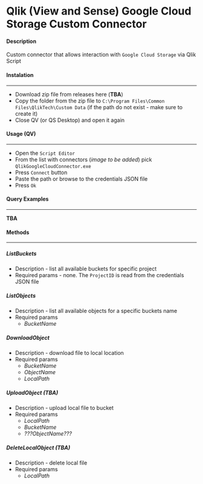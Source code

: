 ﻿# Qlik (View and Sense) Google Cloud Storage Custom Connector

#### Description

Custom connector that allows interaction with `Google Cloud Storage` via Qlik Script

#### Instalation
------
* Download zip file from releases here (**TBA**)
* Copy the folder from the zip file to `C:\Program Files\Common Files\QlikTech\Custom Data`
(if the path do not exist - make sure to create it)
* Close QV (or QS Desktop) and open it again

#### Usage (QV)
------
* Open the `Script Editor`
* From the list with connectors (*image to be added*) pick `QlikGoogleCloudConnector.exe`
* Press `Connect` button
* Paste the path or browse to the credentials JSON file
* Press `Ok` 

#### Query Examples
------

**TBA**

#### Methods
------

##### ListBuckets
  * Description - list all available buckets for specific project
  * Required params - none. The `ProjectID` is read from the credentials JSON file

##### ListObjects
  * Description - list all available objects for a specific buckets name
  * Required params
    * *BucketName*

##### DownloadObject
  * Description - download file to local location
  * Required params
    * *BucketName* 
    * *ObjectName*
    * *LocalPath*

##### UploadObject (TBA)
  * Description - upload local file to bucket
  * Required params
    * *LocalPath*
    * *BucketName* 
    * *???ObjectName???*

##### DeleteLocalObject (TBA)
  * Description - delete local file
  * Required params
    * *LocalPath*